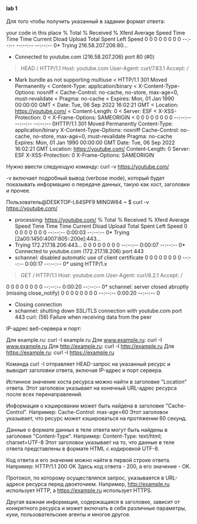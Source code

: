 #### lab 1

Для того чтобы получить указанный в задании формат ответа:

your code in this place
  % Total    % Received % Xferd  Average Speed   Time    Time     Time  Current
                                 Dload  Upload   Total   Spent    Left  Speed
  0     0    0     0    0     0      0      0 --:--:-- --:--:-- --:--:--     0*   Trying 216.58.207.206:80...
* Connected to youtube.com (216.58.207.206) port 80 (#0)
> HEAD / HTTP/1.1
> Host: youtube.com
> User-Agent: curl/7.83.1
> Accept: */*
>
* Mark bundle as not supporting multiuse
< HTTP/1.1 301 Moved Permanently
< Content-Type: application/binary
< X-Content-Type-Options: nosniff
< Cache-Control: no-cache, no-store, max-age=0, must-revalidate
< Pragma: no-cache
< Expires: Mon, 01 Jan 1990 00:00:00 GMT
< Date: Tue, 06 Sep 2022 16:02:21 GMT
< Location: https://youtube.com/
< Content-Length: 0
< Server: ESF
< X-XSS-Protection: 0
< X-Frame-Options: SAMEORIGIN
<
  0     0    0     0    0     0      0      0 --:--:-- --:--:-- --:--:--     0HTTP/1.1 301 Moved Permanently
Content-Type: application/binary
X-Content-Type-Options: nosniff
Cache-Control: no-cache, no-store, max-age=0, must-revalidate
Pragma: no-cache
Expires: Mon, 01 Jan 1990 00:00:00 GMT
Date: Tue, 06 Sep 2022 16:02:21 GMT
Location: https://youtube.com/
Content-Length: 0
Server: ESF
X-XSS-Protection: 0
X-Frame-Options: SAMEORIGIN

Нужно ввести следующую команду: curl -v https://youtube.com/

-v включает подробный вывод (verbose mode), который будет показывать информацию о передаче данных, 
такую как хост, заголовки и прочее.

Пользователь@DESKTOP-L64SPF9 MINGW64 ~
$ curl -v https://youtube.com/
* processing: https://youtube.com/
  % Total    % Received % Xferd  Average Speed   Time    Time     Time  Current
                                 Dload  Upload   Total   Spent    Left  Speed
  0     0    0     0    0     0      0      0 --:--:--  0:00:03 --:--:--     0*   Trying [2a00:1450:4007:805::200e]:443...
*   Trying 172.217.18.206:443...
  0     0    0     0    0     0      0      0 --:--:--  0:00:07 --:--:--     0* Connected to youtube.com (172.217.18.206) port 443
* schannel: disabled automatic use of client certificate
  0     0    0     0    0     0      0      0 --:--:--  0:00:17 --:--:--     0* using HTTP/1.x
> GET / HTTP/1.1
> Host: youtube.com
> User-Agent: curl/8.2.1
> Accept: */*
>
  0     0    0     0    0     0      0      0 --:--:--  0:00:20 --:--:--     0* schannel: server closed abruptly (missing close_notify)
  0     0    0     0    0     0      0      0 --:--:--  0:00:20 --:--:--     0
* Closing connection
* schannel: shutting down SSL/TLS connection with youtube.com port 443
curl: (56) Failure when receiving data from the peer


IP-адрес веб-сервера и порт:

Для example.ru: curl -I example.ru
Для www.example.ru: curl -I www.example.ru
Для http://example.ru: curl -I http://example.ru
Для https://example.ru: curl -I https://example.ru

Команда curl -I отправляет HEAD-запрос на указанный ресурс
и выводит заголовки ответа, включая IP-адрес и порт сервера.

Истинное значение хоста ресурса можно найти в заголовке "Location" ответа. 
Этот заголовок указывает на конечный URL-адрес ресурса после всех перенаправлений. 

Информация о кэшировании может быть найдена в заголовке "Cache-Control". 
Например: Cache-Control: max-age=60
Этот заголовок указывает, что ресурс может кэшироваться на протяжении 60 секунд.

Данные о формате данных в теле ответа могут быть найдены в заголовке "Content-Type". 
Например: Content-Type: text/html; charset=UTF-8
Этот заголовок указывает на то, что данные в теле ответа представлены в формате HTML с кодировкой UTF-8.

Код ответа и его значение можно найти в первой строке ответа. 
Например: HTTP/1.1 200 OK
Здесь код ответа - 200, а его значение - OK.

Протокол, по которому осуществлялся запрос, указывается в URL-адресе ресурса перед двоеточием. 
Например, http://example.ru использует HTTP, а https://example.ru использует HTTPS.

Другая важная информация, содержащаяся в заголовке, 
зависит от конкретного ресурса и может включать в себя различные параметры, 
куки, пользовательские агенты и многое другое.

